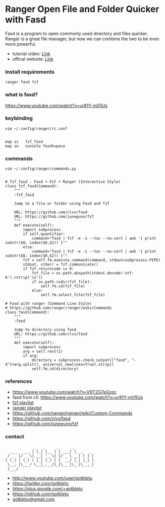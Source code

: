 # Ranger Open File and Folder Quicker with Fasd
Fasd is a program to open commonly used directory and files quicker.
Ranger is a great file manager, but now we can combine the two to be even more powerful.

* tutorial video: [Link](https://www.youtube.com/watch?v=V9T2G7eGzgc)
* offical website: [Link](https://github.com/clvv/fasd)

### install requirements
    ranger fasd fzf

### what is fasd?

https://www.youtube.com/watch?v=ur81Y-mV5Us

### keybinding
    vim ~/.config/ranger/rc.conf
    
    
    map zz   fzf_fasd
    map zo   console fasd%space

### commands
    vim ~/.config/ranger/commands.py
    

    # fzf_fasd - Fasd + Fzf + Ranger (Interactive Style)
    class fzf_fasd(Command):
        """
        :fzf_fasd
    
        Jump to a file or folder using Fasd and fzf
    
        URL: https://github.com/clvv/fasd
        URL: https://github.com/junegunn/fzf
        """
        def execute(self):
            import subprocess
            if self.quantifier:
                command="fasd | fzf -e -i --tac --no-sort | awk '{ print substr($0, index($0,$2)) }'"
            else:
                command="fasd | fzf -e -i --tac --no-sort | awk '{ print substr($0, index($0,$2)) }'"
            fzf = self.fm.execute_command(command, stdout=subprocess.PIPE)
            stdout, stderr = fzf.communicate()
            if fzf.returncode == 0:
                fzf_file = os.path.abspath(stdout.decode('utf-8').rstrip('\n'))
                if os.path.isdir(fzf_file):
                    self.fm.cd(fzf_file)
                else:
                    self.fm.select_file(fzf_file)
    
    # Fasd with ranger (Command Line Style)
    # https://github.com/ranger/ranger/wiki/Commands
    class fasd(Command):
        """
        :fasd
    
        Jump to directory using fasd
        URL: https://github.com/clvv/fasd
        """
        def execute(self):
            import subprocess
            arg = self.rest(1)
            if arg:
                directory = subprocess.check_output(["fasd", "-d"]+arg.split(), universal_newlines=True).strip()
                self.fm.cd(directory)



### references
- https://www.youtube.com/watch?v=V9T2G7eGzgc
- fasd from cli: https://www.youtube.com/watch?v=ur81Y-mV5Us
- [fzf playlist](https://www.youtube.com/playlist?list=PLqv94xWU9zZ2fMsMMDF4PjtNHCeBFbggD)
- [ranger playlist](https://www.youtube.com/playlist?list=PLqv94xWU9zZ18QJz2Ev8mSeHlICJbejzK)
- https://github.com/ranger/ranger/wiki/Custom-Commands
- https://github.com/clvv/fasd
- https://github.com/junegunn/fzf

### contact

                 _   _     _      _         
      __ _  ___ | |_| |__ | | ___| |_ _   _ 
     / _` |/ _ \| __| '_ \| |/ _ \ __| | | |
    | (_| | (_) | |_| |_) | |  __/ |_| |_| |
     \__, |\___/ \__|_.__/|_|\___|\__|\__,_|
     |___/                                  

- http://www.youtube.com/user/gotbletu
- https://twitter.com/gotbletu
- https://plus.google.com/+gotbletu
- https://github.com/gotbletu
- gotbletu@gmail.com


